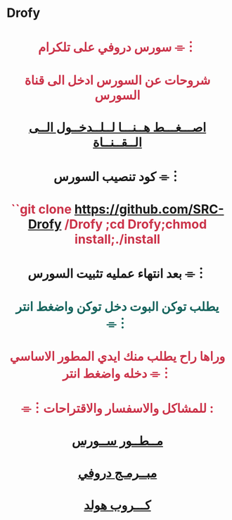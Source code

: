 
# Drofy 

# <p align="center" style="color:#cb3349" >سورس دروفي على تلكرام ⌯︙

# <p align="center" style="color:#cb3349" > شروحات عن السورس ادخل الى قناة السورس

# <p align="center" style="color:#cb3349" > [اصـــغـــط هــنـــا لــلــدخــول الــى الــقــنــاة](https://t.me/YlSll) <br>

# <p align="center"> كود تنصيب السورس ⌯︙

 # <p align="center" style="color:#cb3349" > ``git clone https://github.com/SRC-Drofy /Drofy  ;cd Drofy;chmod  install;./install

# <p align="center"> بعد انتهاء عمليه تثبيت السورس ⌯︙

# <p align="center" style="color: #14635c;" >يطلب توكن البوت دخل توكن واضغط انتر ⌯︙

 

# <p align="center" style="color:#cb3349" > وراها راح يطلب منك ايدي المطور الاساسي دخله واضغط انتر ⌯︙

# <p align="center" style="color:#cb3349" > ⌯︙للمشاكل والاسفسار والاقتراحات :

  

# <p align="center" style="color:#cb3349" > [مــطــور ســورس](https://telegram.me/YlNll) <br>
 
 
 
# <p align="center" style="color:#cb3349" > [مبــرمـج دروفي](https://telegram.me/YlNll) <br>

  

  

# <p align="center" style="color:#cb3349" > [كـــروب  هولد](https://t.me/+MexWCKn-JJQ5NzAy) <br>
